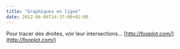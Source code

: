 ```yaml
---
title: "Graphiques en ligne"
date: 2012-06-06T14:37:00+01:00
---
```

Pour tracer des droites, voir leur intersections...  [http://fooplot.com/](http://fooplot.com/)
